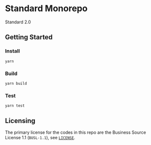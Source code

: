 # Standard Monorepo
Standard 2.0

## Getting Started

### Install

`yarn`

### Build

`yarn build`

### Test

`yarn test`

## Licensing

The primary license for the codes in this repo are the Business Source License 1.1 (`BUSL-1.1`), see [`LICENSE`](./LICENSE). 
